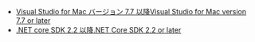 * [<span data-ttu-id="d8349-101">Visual Studio for Mac バージョン 7.7 以降</span><span class="sxs-lookup"><span data-stu-id="d8349-101">Visual Studio for Mac version 7.7 or later</span></span>](https://www.visualstudio.com/downloads/)
* [<span data-ttu-id="d8349-102">.NET core SDK 2.2 以降</span><span class="sxs-lookup"><span data-stu-id="d8349-102">.NET Core SDK 2.2 or later</span></span>](https://www.microsoft.com/net/download/all)